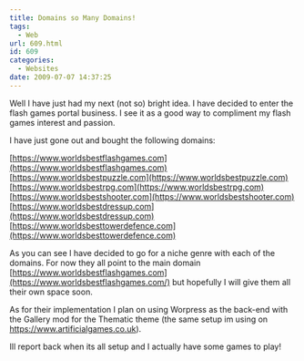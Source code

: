 ```yaml
---
title: Domains so Many Domains!
tags:
  - Web
url: 609.html
id: 609
categories:
  - Websites
date: 2009-07-07 14:37:25
---
```


Well I have just had my next (not so) bright idea. I have decided to enter the flash games portal business. I see it as a good way to compliment my flash games interest and passion.
<!-- more -->
I have just gone out and bought the following domains:

[https://www.worldsbestflashgames.com](https://www.worldsbestflashgames.com)
[https://www.worldsbestpuzzle.com](https://www.worldsbestpuzzle.com)
[https://www.worldsbestrpg.com](https://www.worldsbestrpg.com)
[https://www.worldsbestshooter.com](https://www.worldsbestshooter.com)
[https://www.worldsbestdressup.com](https://www.worldsbestdressup.com)
[https://www.worldsbesttowerdefence.com](https://www.worldsbesttowerdefence.com)

As you can see I have decided to go for a niche genre with each of the domains. For now they all point to the main domain [https://www.worldsbestflashgames.com](https://www.worldsbestflashgames.com/) but hopefully I will give them all their own space soon.

As for their implementation I plan on using Worpress as the back-end with the Gallery mod for the Thematic theme (the same setup im using on https://www.artificialgames.co.uk).

Ill report back when its all setup and I actually have some games to play!